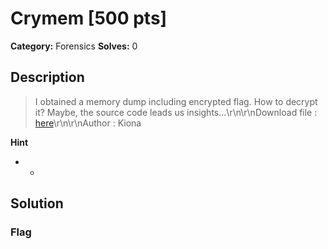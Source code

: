 # Crymem [500 pts]

**Category:** Forensics
**Solves:** 0

## Description
>I obtained a memory dump including encrypted flag. How to decrypt it? Maybe, the source code leads us insights...\r\n\r\nDownload file : [here](https://drive.google.com/file/d/1B1zdENKIpgJQUyaezOLyRnSW5OrTwGa9/view?usp=sharing\r\n)\r\n\r\nAuthor : Kiona

**Hint**
* -

## Solution

### Flag

